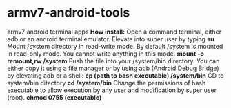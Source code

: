 # armv7-android-tools
armv7 android terminal apps
**How install:**
Open a command terminal, either adb or an android terminal emulator. Elevate into super user by typing
**su**
Mount /system directory in read-write mode. By default /system is mounted in read-only mode. You cannot write anything in this mode.
**mount -o remount,rw /system**
Push the file into your /system/bin directory. You can either copy it using a file manager or by using adb (Android Debug Bridge) by elevating adb or a shell:
**cp (path to bash executable) /system/bin**
CD to system/bin ditectory
**cd /system/bin**
Change the permissions of bash executable to allow execution by any user and modification by super user (root).
**chmod 0755 (executable)**

